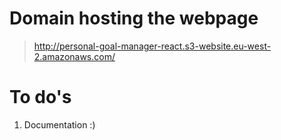 # Domain hosting the webpage
> http://personal-goal-manager-react.s3-website.eu-west-2.amazonaws.com/

# To do's
1. Documentation :)
